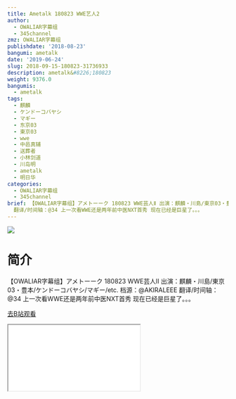 ```yaml
---
title: Ametalk 180823 WWE艺人2
author:
  - OWALIAR字幕组
  - 345channel
zmz: OWALIAR字幕组
publishdate: '2018-08-23'
bangumi: ametalk
date: '2019-06-24'
slug: 2018-09-15-180823-31736933
description: ametalk&#8226;180823
weight: 9376.0
bangumis:
  - ametalk
tags:
  - 麒麟
  - ケンドーコバヤシ
  - マギー
  - 东京03
  - 東京03
  - wwe
  - 中邑真辅
  - 送葬者
  - 小林剑道
  - 川岛明
  - ametalk
  - 明日华
categories:
  - OWALIAR字幕组
  - 345channel
brief: 【OWALIAR字幕组】アメトーーク 180823 WWE芸人Ⅱ 出演：麒麟・川島/東京03・豊本/ケンドーコバヤシ/マギー/etc. 档源：@AKIRALEEE
  翻译/时间轴：@34 上一次看WWE还是两年前中医NXT首秀 现在已经是巨星了。。。
---
```

![](https://raw.githubusercontent.com/tcgriffith/owaraisite/master/static/tmpimg/fd275f1b31737081874238d6b5fbd5db13b112a3.jpg.480.jpg)
# 简介  
【OWALIAR字幕组】アメトーーク 180823
WWE芸人Ⅱ
出演：麒麟・川島/東京03・豊本/ケンドーコバヤシ/マギー/etc.
档源：@AKIRALEEE
翻译/时间轴：@34
上一次看WWE还是两年前中医NXT首秀 现在已经是巨星了。。。  

[去B站观看](https://www.bilibili.com/video/av31736933/)
<div class ="resp-container"><iframe class="testiframe" src="//player.bilibili.com/player.html?aid=31736933"", scrolling="no", allowfullscreen="true" > </iframe></div> 
